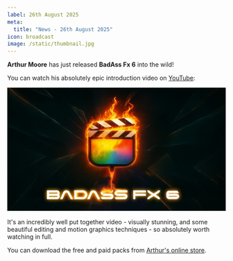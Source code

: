 ```yaml
---
label: 26th August 2025
meta:
  title: "News - 26th August 2025"
icon: broadcast
image: /static/thumbnail.jpg
---
```


**Arthur Moore** has just released **BadAss Fx 6** into the wild!

You can watch his absolutely epic introduction video on [YouTube](https://www.youtube.com/watch?v=VFiw1QJKCXM):

[![](/static/baddassfx6.jpg)](https://www.youtube.com/watch?v=VFiw1QJKCXM)

It's an incredibly well put together video - visually stunning, and some beautiful editing and motion graphics techniques - so absolutely worth watching in full.

You can download the free and paid packs from [Arthur's online store](https://arthurmoorefx.sellfy.store).